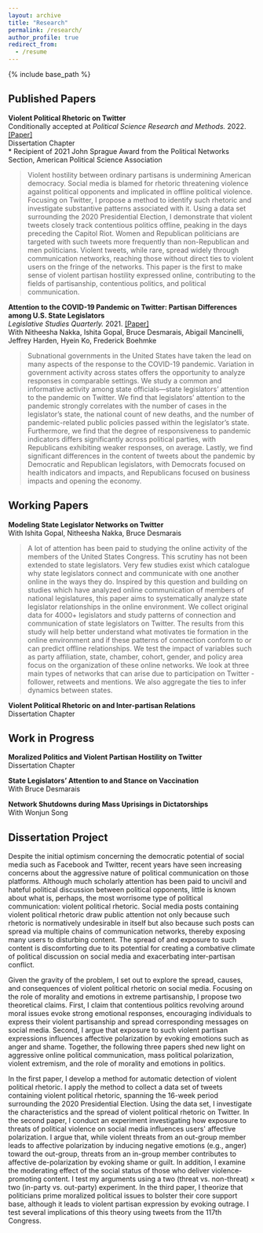 ```yaml
---
layout: archive
title: "Research"
permalink: /research/
author_profile: true
redirect_from:
  - /resume
---
```


{% include base_path %}

## Published Papers

**Violent Political Rhetoric on Twitter** <br> 
Conditionally accepted at *Political Science Research and Methods.* 2022. [[Paper]](https://github.com/taegyoon-kim/violent_political_rheotric_on_twitter/blob/master/Violent%20Political%20Rhetoric%20on%20Twitter.pdf) <br>
Dissertation Chapter <br>
\*  Recipient of 2021 John Sprague Award from the Political Networks Section, American Political Science Association
> Violent hostility between ordinary partisans is undermining American democracy. Social media is blamed for rhetoric threatening violence against political opponents and implicated in offline political violence. Focusing on Twitter, I propose a method to identify such rhetoric and investigate substantive patterns associated with it. Using a data set surrounding the 2020 Presidential Election, I demonstrate that violent tweets closely track contentious politics offline, peaking in the days preceding the Capitol Riot. Women and Republican politicians are targeted with such tweets more frequently than non-Republican and men politicians. Violent tweets, while rare, spread widely through communication networks, reaching those without direct ties to violent users on the fringe of the networks. This paper is the first to make sense of violent partisan hostility expressed online, contributing to the fields of partisanship, contentious politics, and political communication.

**Attention to the COVID-19 Pandemic on Twitter: Partisan Differences among U.S. State Legislators** <br>
*Legislative Studies Quarterly.* 2021.  [[Paper]](https://onlinelibrary.wiley.com/doi/epdf/10.1111/lsq.12367) <br>
With Nitheesha Nakka, Ishita Gopal, Bruce Desmarais, Abigail Mancinelli, Jeffrey Harden, Hyein Ko, Frederick Boehmke <br>
> Subnational governments in the United States have taken the lead on many aspects of the response to the COVID-19 pandemic. Variation in government activity across states offers the opportunity to analyze responses in comparable settings. We study a common and informative activity among state officials—state legislators’ attention to the pandemic on Twitter. We find that legislators’ attention to the pandemic strongly correlates with the number of cases in the legislator’s state, the national count of new deaths, and the number of pandemic-related public policies passed within the legislator’s state. Furthermore, we find that the degree of responsiveness to pandemic indicators differs significantly across political parties, with Republicans exhibiting weaker responses, on average. Lastly, we find significant differences in the content of tweets about the pandemic by Democratic and Republican legislators, with Democrats focused on health indicators and impacts, and Republicans focused on business impacts and opening the economy.


## Working Papers

**Modeling State Legislator Networks on Twitter** <br>
With Ishita Gopal, Nitheesha Nakka, Bruce Desmarais <br>
> A lot of attention has been paid to studying the online activity of the members of the United States Congress. This scrutiny has not been extended to state legislators. Very few studies exist which catalogue why state legislators connect and communicate with one another online in the ways they do. Inspired by this question and building on studies which have analyzed online communication of members of national legislatures, this paper aims to systematically analyze state legislator relationships in the online environment. We collect original data for 4000+ legislators and study patterns of connection and communication of state legislators on Twitter. The results from this study will help better understand what motivates tie formation in the online environment and if these patterns of connection conform to or can predict offline relationships. We test the impact of variables such as party affiliation, state, chamber, cohort, gender, and policy area focus on the organization of these online networks. We look at three main types of networks that can arise due to participation on Twitter - follower, retweets and mentions. We also aggregate the ties to infer dynamics between states.

**Violent Political Rhetoric on and Inter-partisan Relations** <br>
Dissertation Chapter <br>

## Work in Progress

**Moralized Politics and Violent Partisan Hostility on Twitter** <br>
Dissertation Chapter <br>

**State Legislators’ Attention to and Stance on Vaccination** <br>
With Bruce Desmarais <br>

**Network Shutdowns during Mass Uprisings in Dictatorships** <br>
With Wonjun Song <br>


## Dissertation Project

Despite the initial optimism concerning the democratic potential of social media such as Facebook and Twitter, recent years have seen increasing concerns about the aggressive nature of political communication on those platforms. Although much scholarly attention has been paid to uncivil and hateful political discussion between political opponents, little is known about what is, perhaps, the most worrisome type of political communication: violent political rhetoric. Social media posts containing violent political rhetoric draw public attention not only because such rhetoric is normatively undesirable in itself but also because such posts can spread via multiple chains of communication networks, thereby exposing many users to disturbing content. The spread of and exposure to such content is discomforting due to its potential for creating a combative climate of political discussion on social media and exacerbating inter-partisan conflict. 

Given the gravity of the problem, I set out to explore the spread, causes, and consequences of violent political rhetoric on social media. Focusing on the role of morality and emotions in extreme partisanship, I propose two theoretical claims. First, I claim that contentious politics revolving around moral issues evoke strong emotional responses, encouraging individuals to express their violent partisanship and spread corresponding messages on social media. Second, I argue that exposure to such violent partisan expressions influences affective polarization by evoking emotions such as anger and shame. Together, the following three papers shed new light on aggressive online political communication, mass political polarization, violent extremism, and the role of morality and emotions in politics.

In the first paper, I develop a method for automatic detection of violent political rhetoric. I apply the method to collect a data set of tweets containing violent political rhetoric, spanning the 16-week period surrounding the 2020 Presidential Election. Using the data set, I investigate the characteristics and the spread of violent political rhetoric on Twitter. In the second paper, I conduct an experiment investigating how exposure to threats of political violence on social media influences users' affective polarization. I argue that, while violent threats from an out-group member leads to affective polarization by inducing negative emotions (e.g., anger) toward the out-group, threats from an in-group member contributes to affective de-polarization by evoking shame or guilt. In addition, I examine the moderating effect of the social status of those who deliver violence-promoting content. I test my arguments using a two (threat vs. non-threat) $\times$ two (in-party vs. out-party) experiment. In the third paper, I theorize that politicians prime moralized political issues to bolster their core support base, although it leads to violent partisan expression by evoking outrage. I test several implications of this theory using tweets from the 117th Congress.
